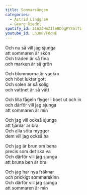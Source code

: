 ```yaml
---
title: Sommarsången
categories:
  - Astrid Lindgren
  - Georg Riedel
spotify_id: 21623HoZIleBDGgPYX6lTi
youtube_id: LhJm0VF0dHE
---
```

Och nu så vill jag sjunga\
att sommaren är skön\
Och träden är så fina\
och marken är så grön

Och blommorna är vackra\
och höet luktar gott\
Och solen är så solig\
och vattnet är så vått

Och lilla fågeln flyger i boet ut och in\
och därför vill jag sjunga\
att sommaren är min

Och jag vill också sjunga\
att fjärilar är bra\
Och alla söta myggor\
dem vill jag också ha

Och jag är brun om bena\
precis som det ska va\
Och därför vill jag sjunga\
att bruna ben är bra

Och jag har nya fräknar\
och prickigt sommarskinn\
Och därför vill jag sjunga\
att sommaren är min
